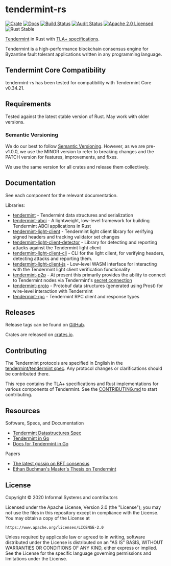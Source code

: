 # tendermint-rs

[![Crate][crate-image]][crate-link]
[![Docs][docs-image]][docs-link]
[![Build Status][build-image]][build-link]
[![Audit Status][audit-image]][audit-link]
[![Apache 2.0 Licensed][license-image]][license-link]
![Rust Stable][rustc-image]

[Tendermint] in Rust with [TLA+ specifications](/docs/spec).

Tendermint is a high-performance blockchain consensus engine for Byzantine fault
tolerant applications written in any programming language.

## Tendermint Core Compatibility

tendermint-rs has been tested for compatibility with Tendermint Core v0.34.21.

## Requirements

Tested against the latest stable version of Rust. May work with older versions.

### Semantic Versioning

We do our best to follow [Semantic Versioning](https://semver.org/). However, as
we are pre-v1.0.0, we use the MINOR version to refer to breaking changes and the
PATCH version for features, improvements, and fixes.

We use the same version for all crates and release them collectively.

## Documentation

See each component for the relevant documentation.

Libraries:

- [tendermint](./tendermint) - Tendermint data structures and serialization
- [tendermint-abci](./abci) - A lightweight, low-level framework for building
  Tendermint ABCI applications in Rust
- [tendermint-light-client](./light-client) - Tendermint light client library
  for verifying signed headers and tracking validator set changes
- [tendermint-light-client-detector](./light-client-detector) - Library for
  detecting and reporting attacks against the Tendermint light client
- [tendermint-light-client-cli](./light-client-cli) - CLI for the light client,
  for verifying headers, detecting attacks and reporting them.
- [tendermint-light-client-js](./light-client-js) - Low-level WASM interface for
  interacting with the Tendermint light client verification functionality
- [tendermint-p2p](./p2p) - At present this primarily provides the ability to
  connect to Tendermint nodes via Tendermint's [secret connection](tendermint-secret-conn)
- [tendermint-proto](./proto) - Protobuf data structures (generated using Prost)
  for wire-level interaction with Tendermint
- [tendermint-rpc](./rpc) - Tendermint RPC client and response types

## Releases

Release tags can be found on
[GitHub](https://github.com/informalsystems/tendermint-rs/releases).

Crates are released on [crates.io](https://crates.io).

## Contributing

The Tendermint protocols are specified in English in the [tendermint/tendermint
spec](https://github.com/tendermint/tendermint/tree/main/spec). Any protocol
changes or clarifications should be contributed there.

This repo contains the TLA+ specifications and Rust implementations for various
components of Tendermint. See the [CONTRIBUTING.md][contributing] to start
contributing.


## Resources

Software, Specs, and Documentation

- [Tendermint Datastructures Spec](https://github.com/tendermint/spec)
- [Tendermint in Go](https://github.com/tendermint/tendermint)
- [Docs for Tendermint in Go](http://docs.tendermint.com/)

Papers

- [The latest gossip on BFT consensus](https://arxiv.org/abs/1807.04938)
- [Ethan Buchman's Master's Thesis on Tendermint](https://atrium.lib.uoguelph.ca/xmlui/handle/10214/9769)

## License

Copyright © 2020 Informal Systems and contributors

Licensed under the Apache License, Version 2.0 (the "License");
you may not use the files in this repository except in compliance with the License.
You may obtain a copy of the License at

    https://www.apache.org/licenses/LICENSE-2.0

Unless required by applicable law or agreed to in writing, software
distributed under the License is distributed on an "AS IS" BASIS,
WITHOUT WARRANTIES OR CONDITIONS OF ANY KIND, either express or implied.
See the License for the specific language governing permissions and
limitations under the License.

[//]: # (badges)

[crate-image]: https://img.shields.io/crates/v/tendermint.svg
[crate-link]: https://crates.io/crates/tendermint
[docs-image]: https://docs.rs/tendermint/badge.svg
[docs-link]: https://docs.rs/tendermint/
[build-image]: https://github.com/informalsystems/tendermint-rs/workflows/Rust/badge.svg
[build-link]: https://github.com/informalsystems/tendermint-rs/actions?query=workflow%3ARust
[audit-image]: https://github.com/informalsystems/tendermint-rs/workflows/Audit-Check/badge.svg
[audit-link]: https://github.com/informalsystems/tendermint-rs/actions?query=workflow%3AAudit-Check
[license-image]: https://img.shields.io/badge/license-Apache2.0-blue.svg
[license-link]: https://github.com/interchainio/tendermint-rs/blob/master/LICENSE
[rustc-image]: https://img.shields.io/badge/rustc-stable-blue.svg

[//]: # (general links)

[tendermint-docs-link]: https://docs.rs/tendermint/
[tendermint-rpc-docs-link]: https://docs.rs/tendermint-rpc/
[Tendermint]: https://github.com/tendermint/tendermint
[tendermint-light-client-docs-link]: https://docs.rs/tendermint-light-client/
[tendermint-secret-conn]: https://github.com/tendermint/tendermint/blob/v0.34.x/spec/p2p/peer.md#authenticated-encryption-handshake
[contributing]: ./CONTRIBUTING.md
